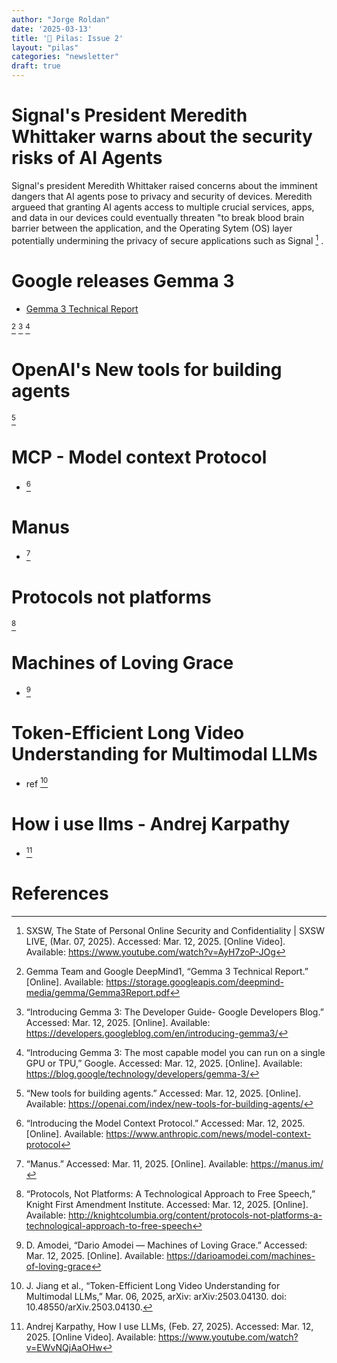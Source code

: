 ```yaml
---
author: "Jorge Roldan"
date: '2025-03-13'
title: '🔋 Pilas: Issue 2'
layout: "pilas"
categories: "newsletter"
draft: true
---
```


# Signal's President Meredith Whittaker warns about the security risks of AI Agents
Signal's president Meredith Whittaker raised concerns about the imminent dangers that AI agents pose to privacy and security of devices. Meredith argueed that granting AI agents access to multiple crucial services, apps,  and data in our devices could eventually threaten "to break blood brain barrier between the application, and the Operating Sytem (OS) layer potentially undermining the privacy of secure applications such as Signal [^agent_risks] .  

# Google releases Gemma 3
- [Gemma 3 Technical Report](https://storage.googleapis.com/deepmind-media/gemma/Gemma3Report.pdf) 

[^gemma_technical_report]
[^gemma3_developer_guide]
[^gemma_announcement]

# OpenAI's New tools for building agents 
[^openai_agent_tools] 

# MCP - Model context Protocol
-  [^mcp]

# Manus
- [^manus]


# Protocols not platforms
[^protocols_not_platforms]

# Machines of Loving Grace 
- [^machines_of_loving_grace] 


# Token-Efficient Long Video Understanding for Multimodal LLMs
- ref [^video_understanding]


# How i use llms - Andrej Karpathy 
- [^how_i_use_llms] 



# References
[^agent_risks]: SXSW, The State of Personal Online Security and Confidentiality | SXSW LIVE, (Mar. 07, 2025). Accessed: Mar. 12, 2025. [Online Video]. Available: https://www.youtube.com/watch?v=AyH7zoP-JOg



[^video_understanding]: J. Jiang et al., “Token-Efficient Long Video Understanding for Multimodal LLMs,” Mar. 06, 2025, arXiv: arXiv:2503.04130. doi: 10.48550/arXiv.2503.04130.

[^manus]: “Manus.” Accessed: Mar. 11, 2025. [Online]. Available: https://manus.im/

[^gemma_technical_report]: Gemma Team and Google DeepMind1, “Gemma 3 Technical Report.” [Online]. Available: https://storage.googleapis.com/deepmind-media/gemma/Gemma3Report.pdf


[^gemma3_developer_guide]: “Introducing Gemma 3: The Developer Guide- Google Developers Blog.” Accessed: Mar. 12, 2025. [Online]. Available: https://developers.googleblog.com/en/introducing-gemma3/

[^gemma_announcement]:“Introducing Gemma 3: The most capable model you can run on a single GPU or TPU,” Google. Accessed: Mar. 12, 2025. [Online]. Available: https://blog.google/technology/developers/gemma-3/


[^mcp]: “Introducing the Model Context Protocol.” Accessed: Mar. 12, 2025. [Online]. Available: https://www.anthropic.com/news/model-context-protocol


[^how_i_use_llms]: Andrej Karpathy, How I use LLMs, (Feb. 27, 2025). Accessed: Mar. 12, 2025. [Online Video]. Available: https://www.youtube.com/watch?v=EWvNQjAaOHw


[^machines_of_loving_grace]: D. Amodei, “Dario Amodei — Machines of Loving Grace.” Accessed: Mar. 12, 2025. [Online]. Available: https://darioamodei.com/machines-of-loving-grace


[^protocols_not_platforms]: “Protocols, Not Platforms: A Technological Approach to Free Speech,” Knight First Amendment Institute. Accessed: Mar. 12, 2025. [Online]. Available: http://knightcolumbia.org/content/protocols-not-platforms-a-technological-approach-to-free-speech


[^openai_agent_tools]: “New tools for building agents.” Accessed: Mar. 12, 2025. [Online]. Available: https://openai.com/index/new-tools-for-building-agents/
